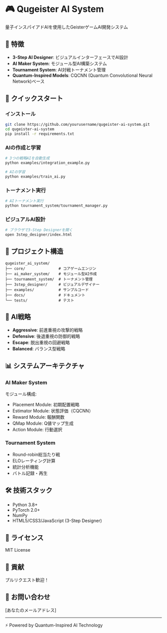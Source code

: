 # 🎮 Qugeister AI System

量子インスパイアドAIを使用したGeisterゲームAI開発システム

## 🌟 特徴

- **3-Step AI Designer**: ビジュアルインターフェースでAI設計
- **AI Maker System**: モジュール型AI構築システム  
- **Tournament System**: AI対戦トーナメント管理
- **Quantum-Inspired Models**: CQCNN (Quantum Convolutional Neural Network)ベース

## 🚀 クイックスタート

### インストール
```bash
git clone https://github.com/yourusername/qugeister-ai-system.git
cd qugeister-ai-system
pip install -r requirements.txt
```

### AIの作成と学習
```bash
# 3つの戦略AIを自動生成
python examples/integration_example.py

# AIの学習
python examples/train_ai.py
```

### トーナメント実行
```bash
# AIトーナメント実行
python tournament_system/tournament_manager.py
```

### ビジュアルAI設計
```bash
# ブラウザで3-Step Designerを開く
open 3step_designer/index.html
```

## 📁 プロジェクト構造

```
qugeister_ai_system/
├── core/               # コアゲームエンジン
├── ai_maker_system/    # モジュール型AI作成
├── tournament_system/  # トーナメント管理
├── 3step_designer/     # ビジュアルデザイナー
├── examples/           # サンプルコード
├── docs/               # ドキュメント
└── tests/              # テスト
```

## 🤖 AI戦略

- **Aggressive**: 前進重視の攻撃的戦略
- **Defensive**: 後退重視の防御的戦略  
- **Escape**: 脱出重視の回避戦略
- **Balanced**: バランス型戦略

## 📊 システムアーキテクチャ

### AI Maker System
モジュール構成:
- Placement Module: 初期配置戦略
- Estimator Module: 状態評価（CQCNN）
- Reward Module: 報酬関数
- QMap Module: Q値マップ生成
- Action Module: 行動選択

### Tournament System
- Round-robin総当たり戦
- ELOレーティング計算
- 統計分析機能
- バトル記録・再生

## 🛠️ 技術スタック

- Python 3.8+
- PyTorch 2.0+
- NumPy
- HTML5/CSS3/JavaScript (3-Step Designer)

## 📝 ライセンス

MIT License

## 🤝 貢献

プルリクエスト歓迎！

## 📧 お問い合わせ

[あなたのメールアドレス]

---

⚡ Powered by Quantum-Inspired AI Technology
